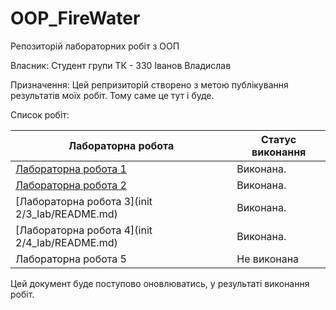 # OOP_FireWater 
Репозиторій лабораторних робіт з ООП

Власник: Студент групи ТК - 330 Іванов Владислав

Призначення: Цей репризиторій створено з метою публікування результатів моїх робіт. Тому саме це тут і буде.

Список робіт:

| Лабораторна робота   | Статус виконання                   |
|----------------------|------------------------------------|
| [Лабораторна робота 1](./init%202/01_lab/README.md)| Виконана.|
| [Лабораторна робота 2](2_lab/README.md) | Виконана.|
| [Лабораторна робота 3](init 2/3_lab/README.md) | Виконана.|
| [Лабораторна робота 4](init 2/4_lab/README.md) | Виконана.|
| Лабораторна робота 5 | Не виконана      |

Цей документ буде поступово оновлюватись, у результаті виконання робіт.